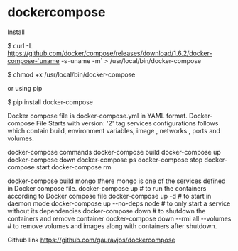 # dockercompose
Install
 
$ curl -L https://github.com/docker/compose/releases/download/1.6.2/docker-compose-`uname -s`-`uname -m` > /usr/local/bin/docker-compose

$ chmod +x /usr/local/bin/docker-compose

or using pip

$ pip install docker-compose

Docker compose file is docker-compose.yml in YAML format.
Docker-compose File Starts with version: '2' tag
services configurations follows which contain  build, environment variables, image , networks , ports and volumes.

docker-compose commands
docker-compose build
docker-compose up
docker-compose down
docker-compose ps
docker-compose stop
docker-compose start
docker-compose rm

docker-compose build mongo #here mongo is one of the services defined in Docker compose file.
docker-compose up  # to run the containers according to Docker compose file
docker-compose up -d # to start in daemon mode
docker-compose up --no-deps node   # to only  start a service without its dependencies
docker-compose down  # to shutdown the containers and remove container
docker-compose down --rmi all --volumes # to remove volumes and images along with containers after shutdown.

Github link 
https://github.com/gauravjos/dockercompose

